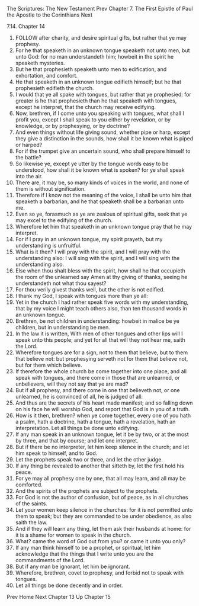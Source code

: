 The Scriptures: The New Testament
Prev
Chapter 7. The First Epistle of Paul the Apostle to the Corinthians
Next

7.14. Chapter 14
1. FOLLOW after charity, and desire spiritual gifts, but rather that ye may prophesy.
2. For he that speaketh in an unknown tongue speaketh not unto men, but unto God: for no man understandeth him; howbeit in the spirit he speaketh mysteries.
3. But he that prophesieth speaketh unto men to edification, and exhortation, and comfort.
4. He that speaketh in an unknown tongue edifieth himself; but he that prophesieth edifieth the church.
5. I would that ye all spake with tongues, but rather that ye prophesied: for greater is he that prophesieth than he that speaketh with tongues, except he interpret, that the church may receive edifying.
6. Now, brethren, if I come unto you speaking with tongues, what shall I profit you, except I shall speak to you either by revelation, or by knowledge, or by prophesying, or by doctrine?
7. And even things without life giving sound, whether pipe or harp, except they give a distinction in the sounds, how shall it be known what is piped or harped?
8. For if the trumpet give an uncertain sound, who shall prepare himself to the battle?
9. So likewise ye, except ye utter by the tongue words easy to be understood, how shall it be known what is spoken? for ye shall speak into the air.
10. There are, it may be, so many kinds of voices in the world, and none of them is without signification.
11. Therefore if I know not the meaning of the voice, I shall be unto him that speaketh a barbarian, and he that speaketh shall be a barbarian unto me.
12. Even so ye, forasmuch as ye are zealous of spiritual gifts, seek that ye may excel to the edifying of the church.
13. Wherefore let him that speaketh in an unknown tongue pray that he may interpret.
14. For if I pray in an unknown tongue, my spirit prayeth, but my understanding is unfruitful.
15. What is it then? I will pray with the spirit, and I will pray with the understanding also: I will sing with the spirit, and I will sing with the understanding also.
16. Else when thou shalt bless with the spirit, how shall he that occupieth the room of the unlearned say Amen at thy giving of thanks, seeing he understandeth not what thou sayest?
17. For thou verily givest thanks well, but the other is not edified.
18. I thank my God, I speak with tongues more than ye all:
19. Yet in the church I had rather speak five words with my understanding, that by my voice I might teach others also, than ten thousand words in an unknown tongue.
20. Brethren, be not children in understanding: howbeit in malice be ye children, but in understanding be men.
21. In the law it is written, With men of other tongues and other lips will I speak unto this people; and yet for all that will they not hear me, saith the Lord.
22. Wherefore tongues are for a sign, not to them that believe, but to them that believe not: but prophesying serveth not for them that believe not, but for them which believe.
23. If therefore the whole church be come together into one place, and all speak with tongues, and there come in those that are unlearned, or unbelievers, will they not say that ye are mad?
24. But if all prophesy, and there come in one that believeth not, or one unlearned, he is convinced of all, he is judged of all:
25. And thus are the secrets of his heart made manifest; and so falling down on his face he will worship God, and report that God is in you of a truth.
26. How is it then, brethren? when ye come together, every one of you hath a psalm, hath a doctrine, hath a tongue, hath a revelation, hath an interpretation. Let all things be done unto edifying.
27. If any man speak in an unknown tongue, let it be by two, or at the most by three, and that by course; and let one interpret.
28. But if there be no interpreter, let him keep silence in the church; and let him speak to himself, and to God.
29. Let the prophets speak two or three, and let the other judge.
30. If any thing be revealed to another that sitteth by, let the first hold his peace.
31. For ye may all prophesy one by one, that all may learn, and all may be comforted.
32. And the spirits of the prophets are subject to the prophets.
33. For God is not the author of confusion, but of peace, as in all churches of the saints.
34. Let your women keep silence in the churches: for it is not permitted unto them to speak; but they are commanded to be under obedience, as also saith the law.
35. And if they will learn any thing, let them ask their husbands at home: for it is a shame for women to speak in the church.
36. What? came the word of God out from you? or came it unto you only?
37. If any man think himself to be a prophet, or spiritual, let him acknowledge that the things that I write unto you are the commandments of the Lord.
38. But if any man be ignorant, let him be ignorant.
39. Wherefore, brethren, covet to prophesy, and forbid not to speak with tongues.
40. Let all things be done decently and in order.

Prev
Home
Next
Chapter 13
Up
Chapter 15

